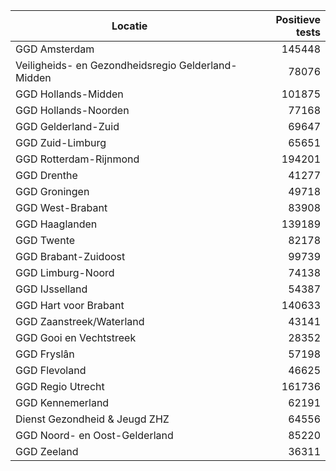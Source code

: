 | Locatie | Positieve tests |
|---------|----------------:|
| GGD Amsterdam                            | 145448 |
| Veiligheids- en Gezondheidsregio Gelderland-Midden | 78076 |
| GGD Hollands-Midden                      | 101875 |
| GGD Hollands-Noorden                     | 77168 |
| GGD Gelderland-Zuid                      | 69647 |
| GGD Zuid-Limburg                         | 65651 |
| GGD Rotterdam-Rijnmond                   | 194201 |
| GGD Drenthe                              | 41277 |
| GGD Groningen                            | 49718 |
| GGD West-Brabant                         | 83908 |
| GGD Haaglanden                           | 139189 |
| GGD Twente                               | 82178 |
| GGD Brabant-Zuidoost                     | 99739 |
| GGD Limburg-Noord                        | 74138 |
| GGD IJsselland                           | 54387 |
| GGD Hart voor Brabant                    | 140633 |
| GGD Zaanstreek/Waterland                 | 43141 |
| GGD Gooi en Vechtstreek                  | 28352 |
| GGD Fryslân                              | 57198 |
| GGD Flevoland                            | 46625 |
| GGD Regio Utrecht                        | 161736 |
| GGD Kennemerland                         | 62191 |
| Dienst Gezondheid & Jeugd ZHZ            | 64556 |
| GGD Noord- en Oost-Gelderland            | 85220 |
| GGD Zeeland                              | 36311 |

